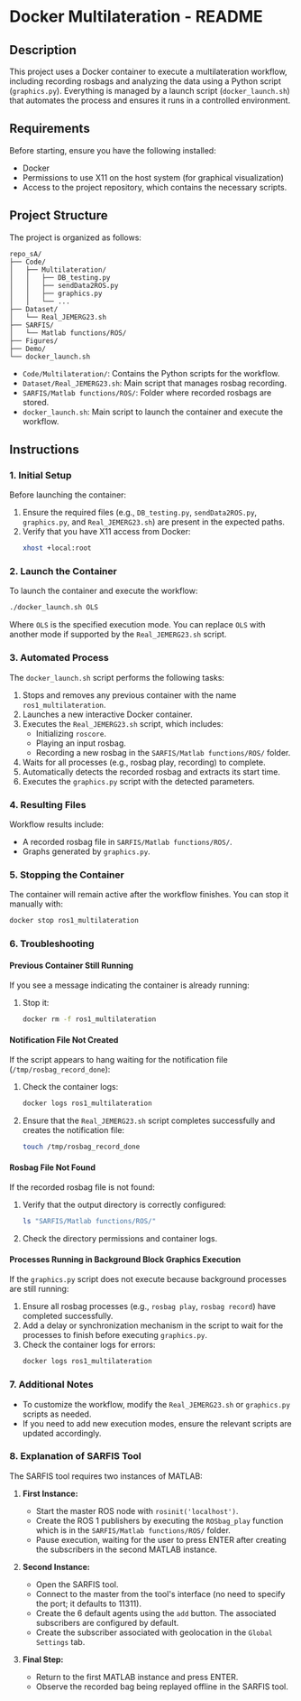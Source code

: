 # Docker Multilateration - README

## Description
This project uses a Docker container to execute a multilateration workflow, including recording rosbags and analyzing the data using a Python script (`graphics.py`). Everything is managed by a launch script (`docker_launch.sh`) that automates the process and ensures it runs in a controlled environment.

## Requirements
Before starting, ensure you have the following installed:

- Docker
- Permissions to use X11 on the host system (for graphical visualization)
- Access to the project repository, which contains the necessary scripts.

## Project Structure
The project is organized as follows:

```
repo_sA/
├── Code/
│   ├── Multilateration/
│   │   ├── DB_testing.py
│   │   ├── sendData2ROS.py
│   │   ├── graphics.py
│   │   └── ...
├── Dataset/
│   └── Real_JEMERG23.sh
├── SARFIS/
│   └── Matlab functions/ROS/
├── Figures/
├── Demo/
└── docker_launch.sh
```

- `Code/Multilateration/`: Contains the Python scripts for the workflow.
- `Dataset/Real_JEMERG23.sh`: Main script that manages rosbag recording.
- `SARFIS/Matlab functions/ROS/`: Folder where recorded rosbags are stored.
- `docker_launch.sh`: Main script to launch the container and execute the workflow.

## Instructions

### 1. Initial Setup
Before launching the container:

1. Ensure the required files (e.g., `DB_testing.py`, `sendData2ROS.py`, `graphics.py`, and `Real_JEMERG23.sh`) are present in the expected paths.
2. Verify that you have X11 access from Docker:
   ```bash
   xhost +local:root
   ```

### 2. Launch the Container
To launch the container and execute the workflow:

```bash
./docker_launch.sh OLS
```

Where `OLS` is the specified execution mode. You can replace `OLS` with another mode if supported by the `Real_JEMERG23.sh` script.

### 3. Automated Process
The `docker_launch.sh` script performs the following tasks:

1. Stops and removes any previous container with the name `ros1_multilateration`.
2. Launches a new interactive Docker container.
3. Executes the `Real_JEMERG23.sh` script, which includes:
   - Initializing `roscore`.
   - Playing an input rosbag.
   - Recording a new rosbag in the `SARFIS/Matlab functions/ROS/` folder.
4. Waits for all processes (e.g., rosbag play, recording) to complete.
5. Automatically detects the recorded rosbag and extracts its start time.
6. Executes the `graphics.py` script with the detected parameters.

### 4. Resulting Files
Workflow results include:
- A recorded rosbag file in `SARFIS/Matlab functions/ROS/`.
- Graphs generated by `graphics.py`.

### 5. Stopping the Container
The container will remain active after the workflow finishes. You can stop it manually with:

```bash
docker stop ros1_multilateration
```

### 6. Troubleshooting

#### Previous Container Still Running
If you see a message indicating the container is already running:

1. Stop it:
   ```bash
   docker rm -f ros1_multilateration
   ```

#### Notification File Not Created
If the script appears to hang waiting for the notification file (`/tmp/rosbag_record_done`):
1. Check the container logs:
   ```bash
   docker logs ros1_multilateration
   ```
2. Ensure that the `Real_JEMERG23.sh` script completes successfully and creates the notification file:
   ```bash
   touch /tmp/rosbag_record_done
   ```

#### Rosbag File Not Found
If the recorded rosbag file is not found:
1. Verify that the output directory is correctly configured:
   ```bash
   ls "SARFIS/Matlab functions/ROS/"
   ```
2. Check the directory permissions and container logs.

#### Processes Running in Background Block Graphics Execution
If the `graphics.py` script does not execute because background processes are still running:
1. Ensure all rosbag processes (e.g., `rosbag play`, `rosbag record`) have completed successfully.
2. Add a delay or synchronization mechanism in the script to wait for the processes to finish before executing `graphics.py`.
3. Check the container logs for errors:
   ```bash
   docker logs ros1_multilateration
   ```

### 7. Additional Notes
- To customize the workflow, modify the `Real_JEMERG23.sh` or `graphics.py` scripts as needed.
- If you need to add new execution modes, ensure the relevant scripts are updated accordingly.

### 8. Explanation of SARFIS Tool

The SARFIS tool requires two instances of MATLAB:

1. **First Instance:**
   - Start the master ROS node with `rosinit('localhost')`.
   - Create the ROS 1 publishers by executing the `ROSbag_play` function which is in the `SARFIS/Matlab functions/ROS/` folder.
   - Pause execution, waiting for the user to press ENTER after creating the subscribers in the second MATLAB instance.

2. **Second Instance:**
   - Open the SARFIS tool.
   - Connect to the master from the tool's interface (no need to specify the port; it defaults to 11311).
   - Create the 6 default agents using the `add` button. The associated subscribers are configured by default.
   - Create the subscriber associated with geolocation in the `Global Settings` tab.

3. **Final Step:**
   - Return to the first MATLAB instance and press ENTER.
   - Observe the recorded bag being replayed offline in the SARFIS tool.

